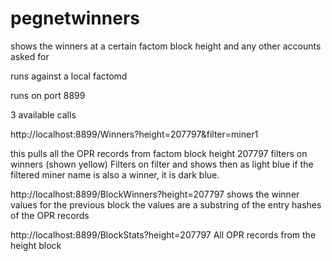 # pegnetwinners
shows the winners at a certain factom block height and any other accounts asked for

runs against a local factomd

runs on port 8899

3 available calls

http://localhost:8899/Winners?height=207797&filter=miner1

this pulls all the OPR records from factom block height 207797
filters on winners (shown yellow)
Filters on filter and shows then as light blue
if the filtered miner name is also a winner, it is dark blue.

http://localhost:8899/BlockWinners?height=207797
shows the winner values for the previous block
the values are a substring of the entry hashes
of the OPR records


http://localhost:8899/BlockStats?height=207797
All OPR records from the height block

